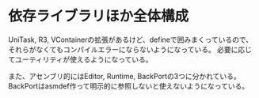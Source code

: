 # 依存ライブラリほか全体構成
UniTask, R3, VContainerの拡張があるけど、defineで囲みまくっているので、それらがなくてもコンパイルエラーにならないようになっている。
必要に応じてユーティリティが使えるようになっている。

また、アセンブリ的にはEditor, Runtime, BackPortの3つに分かれている。
BackPortはasmdef作って明示的に参照しないと使えないようになっている。